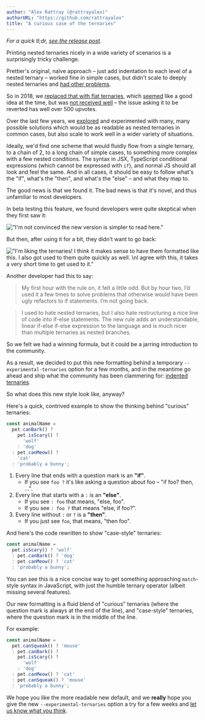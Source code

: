 ```yaml
---
author: "Alex Rattray (@rattrayalex)"
authorURL: "https://github.com/rattrayalex"
title: "A curious case of the ternaries"
---
```


_For a quick tl;dr, [see the release post](/blog/2023/10/01/3.1.0)._

<!-- truncate -->

Printing nested ternaries nicely in a wide variety of scenarios is a surprisingly tricky challenge.

Prettier's original, naïve approach – just add indentation to each level of a nested ternary – worked fine in simple cases, but didn't scale to deeply nested ternaries and [had other problems](https://github.com/prettier/prettier/issues/737).

So in 2018, we [replaced that with flat ternaries](https://github.com/prettier/prettier/pull/5039), which [seemed](https://github.com/prettier/prettier/pull/4767#issuecomment-401764876) like a good idea at the time, but was [not received well](https://github.com/prettier/prettier/issues/5814) – the issue asking it to be reverted has well over 500 upvotes.

Over the last few years, we [explored](https://github.com/prettier/prettier/issues/9561) and experimented with many, many possible solutions which would be as readable as nested ternaries in common cases, but also scale to work well in a wider variety of situations.

Ideally, we'd find one scheme that would fluidly flow from a single ternary, to a chain of 2, to a long chain of simple cases, to something more complex with a few nested conditions. The syntax in JSX, TypeScript conditional expressions (which cannot be expressed with `if`), and normal JS should all look and feel the same. And in all cases, it should be easy to follow what's the "if", what's the "then", and what's the "else" – and what they map to.

The good news is that we found it. The bad news is that it's novel, and thus unfamiliar to most developers.

In beta testing this feature, we found developers were quite skeptical when they first saw it:

!["I'm not convinced the new version is simpler to read here."](https://user-images.githubusercontent.com/704302/205551054-122f2fc0-fee3-4254-912a-1b97b5cf0c04.png)

But then, after using it for a bit, they didn't want to go back:

!["I'm liking the ternaries! I think it makes sense to have them formatted like this. I also got used to them quite quickly as well. \nI agree with this, it takes a very short time to get used to it."](https://user-images.githubusercontent.com/704302/205550887-b780f6ba-b678-4620-a454-255bd5083096.png)

Another developer had this to say:

> My first hour with the rule on, it felt a little odd. But by hour two, I’d used it a few times to solve problems that otherwise would have been ugly refactors to if statements. I’m not going back.

> I used to hate nested ternaries, but I also hate restructuring a nice line of code into if-else statements. The new rule adds an understandable, linear if-else if-else expression to the language and is much nicer than multiple ternaries as nested branches.

So we felt we had a winning formula, but it could be a jarring introduction to the community.

As a result, we decided to put this new formatting behind a temporary `--experimental-ternaries` option for a few months, and in the meantime go ahead and ship what the community has been clammering for: [indented ternaries](https://github.com/prettier/prettier/pull/9559).

So what does this new style look like, anyway?

Here's a quick, contrived example to show the thinking behind "curious" ternaries:

<!-- prettier-ignore -->
```ts
const animalName =
  pet.canBark() ?
    pet.isScary() ?
      'wolf'
    : 'dog'
  : pet.canMeow() ?
    'cat'
  : 'probably a bunny';
```

1. Every line that ends with a question mark is an **"if"**.
   - If you see `foo ?` it's like asking a question about foo – "if foo? then, …".
2. Every line that starts with a `:` is an **"else"**.
   - If you see `: foo` that means, "else, foo".
   - If you see `: foo ?` that means "else, if foo?".
3. Every line without `:` or `?` is a **"then"**.
   - If you just see `foo`, that means, "then foo".

And here's the code rewritten to show "case-style" ternaries:

<!-- prettier-ignore -->
```ts
const animalName =
  pet.isScary() ? 'wolf'
  : pet.canBark() ? 'dog'
  : pet.canMeow() ? 'cat'
  : 'probably a bunny';
```

You can see this is a nice concise way to get something approaching `match`-style syntax in JavaScript, with just the humble ternary operator (albeit missing several features).

Our new formatting is a fluid blend of "curious" ternaries (where the question mark is always at the end of the line), and "case-style" ternaries, where the question mark is in the middle of the line.

For example:

<!-- prettier-ignore -->
```ts
const animalName =
  pet.canSqueak() ? 'mouse'
  : pet.canBark() ?
    pet.isScary() ?
      'wolf'
    : 'dog'
  : pet.canMeow() ? 'cat'
  : pet.canSqueak() ? 'mouse'
  : 'probably a bunny';
```

We hope you like the more readable new default, and we **really** hope you give the new `--experimental-ternaries` option a try for a few weeks and [let us know what you think](https://forms.gle/vwEuboCobTVhEkt66).
